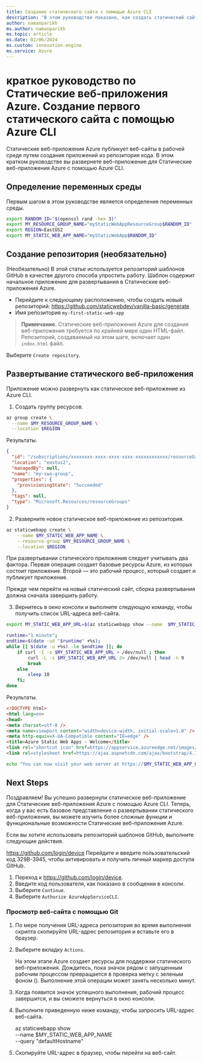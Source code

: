 ```yaml
---
title: Создание статического сайта с помощью Azure CLI
description: 'В этом руководстве показано, как создать статический сайт в Azure.'
author: namanparikh
ms.author: namanparikh
ms.topic: article
ms.date: 02/06/2024
ms.custom: innovation-engine
ms.service: Azure
---
```


# краткое руководство по Статические веб-приложения Azure. Создание первого статического сайта с помощью Azure CLI

Статические веб-приложения Azure публикует веб-сайты в рабочей среде путем создания приложений из репозитория кода. В этом кратком руководстве вы развернете веб-приложение для Статические веб-приложения Azure с помощью Azure CLI.

## Определение переменных среды

Первым шагом в этом руководстве является определение переменных среды.

```bash
export RANDOM_ID="$(openssl rand -hex 3)"
export MY_RESOURCE_GROUP_NAME="myStaticWebAppResourceGroup$RANDOM_ID"
export REGION=EastUS2
export MY_STATIC_WEB_APP_NAME="myStaticWebApp$RANDOM_ID"
```

## Создание репозитория (необязательно)

(Необязательно) В этой статье используется репозиторий шаблонов GitHub в качестве другого способа упростить работу. Шаблон содержит начальное приложение для развертывания в Статические веб-приложения Azure.

- Перейдите к следующему расположению, чтобы создать новый репозиторий: https://github.com/staticwebdev/vanilla-basic/generate
- Имя репозитория `my-first-static-web-app`

> **Примечание.** Статические веб-приложения Azure для создания веб-приложения требуется по крайней мере один HTML-файл. Репозиторий, создаваемый на этом шаге, включает один `index.html` файл.

Выберите `Create repository`.

## Развертывание статического веб-приложения

Приложение можно развернуть как статическое веб-приложение из Azure CLI.

1. Создать группу ресурсов.

```bash
az group create \
  --name $MY_RESOURCE_GROUP_NAME \
  --location $REGION
```

Результаты.

<!-- expected_similarity=0.3 -->
```json
{
  "id": "/subscriptions/xxxxxxxx-xxxx-xxxx-xxxx-xxxxxxxxxxxx/resourceGroups/my-swa-group",
  "location": "eastus2",
  "managedBy": null,
  "name": "my-swa-group",
  "properties": {
    "provisioningState": "Succeeded"
  },
  "tags": null,
  "type": "Microsoft.Resources/resourceGroups"
}
```

2. Разверните новое статическое веб-приложение из репозитория.

```bash
az staticwebapp create \
    --name $MY_STATIC_WEB_APP_NAME \
    --resource-group $MY_RESOURCE_GROUP_NAME \
    --location $REGION 
```

При развертывании статического приложения следует учитывать два фактора. Первая операция создает базовые ресурсы Azure, из которых состоит приложение. Второй — это рабочий процесс, который создает и публикует приложение.

Прежде чем перейти на новый статический сайт, сборка развертывания должна сначала завершить работу.

3. Вернитесь в окно консоли и выполните следующую команду, чтобы получить список URL-адреса веб-сайта.

```bash
export MY_STATIC_WEB_APP_URL=$(az staticwebapp show --name  $MY_STATIC_WEB_APP_NAME --resource-group $MY_RESOURCE_GROUP_NAME --query "defaultHostname" -o tsv)
```

```bash
runtime="1 minute";
endtime=$(date -ud "$runtime" +%s);
while [[ $(date -u +%s) -le $endtime ]]; do
    if curl -I -s $MY_STATIC_WEB_APP_URL > /dev/null ; then 
        curl -L -s $MY_STATIC_WEB_APP_URL 2> /dev/null | head -n 9
        break
    else 
        sleep 10
    fi;
done
```

Результаты.

<!-- expected_similarity=0.3 -->
```HTML
<!DOCTYPE html>
<html lang=en>
<head>
<meta charset=utf-8 />
<meta name=viewport content="width=device-width, initial-scale=1.0" />
<meta http-equiv=X-UA-Compatible content="IE=edge" />
<title>Azure Static Web Apps - Welcome</title>
<link rel="shortcut icon" href=https://appservice.azureedge.net/images/static-apps/v3/favicon.svg type=image/x-icon />
<link rel=stylesheet href=https://ajax.aspnetcdn.com/ajax/bootstrap/4.1.1/css/bootstrap.min.css crossorigin=anonymous />
```

```bash
echo "You can now visit your web server at https://$MY_STATIC_WEB_APP_URL"
```

## Next Steps

Поздравляем! Вы успешно развернули статическое веб-приложение для Статические веб-приложения Azure с помощью Azure CLI. Теперь, когда у вас есть базовое представление о развертывании статического веб-приложения, вы можете изучить более сложные функции и функциональные возможности Статические веб-приложения Azure.

Если вы хотите использовать репозиторий шаблонов GitHub, выполните следующие действия.

https://github.com/login/device Перейдите и введите пользовательский код 329B-3945, чтобы активировать и получить личный маркер доступа GitHub.

1. Переход к https://github.com/login/device.
2. Введите код пользователя, как показано в сообщении в консоли.
3. Выберите `Continue`.
4. Выберите `Authorize AzureAppServiceCLI`.

### Просмотр веб-сайта с помощью Git

1. По мере получения URL-адреса репозитория во время выполнения скрипта скопируйте URL-адрес репозитория и вставьте его в браузер.
2. Выберите вкладку `Actions`.

   На этом этапе Azure создает ресурсы для поддержки статического веб-приложения. Дождитесь, пока значок рядом с запущенным рабочим процессом превращается в проверка метку с зеленым фоном (). Выполнение этой операции может занять несколько минут.

3. Когда появится значок успешного выполнения, рабочий процесс завершится, и вы сможете вернуться в окно консоли.
4. Выполните приведенную ниже команду, чтобы запросить URL-адрес веб-сайта.

   az staticwebapp show \
     --name $MY_STATIC_WEB_APP_NAME \
     --query "defaultHostname"

5. Скопируйте URL-адрес в браузер, чтобы перейти на веб-сайт.
